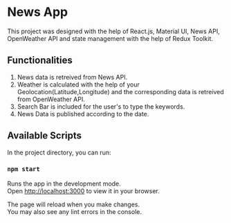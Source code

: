 # News App   

This project was designed with the help of React.js, Material UI, News API, OpenWeather API and state management with the help of Redux Toolkit.

## Functionalities

1. News data is retreived from News API.
2. Weather is calculated with the help of your Geolocation(Latitude,Longitude) and the corresponding data is retreived from OpenWeather API.
3. Search Bar is included for the user's to type the keywords.
4. News Data is published according to the date.

## Available Scripts

In the project directory, you can run:

### `npm start`

Runs the app in the development mode.\
Open [http://localhost:3000](http://localhost:3000) to view it in your browser.

The page will reload when you make changes.\
You may also see any lint errors in the console.
